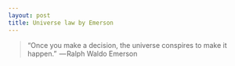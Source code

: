 ```yaml
---
layout: post
title: Universe law by Emerson
---
```


> “Once you make a decision, the universe conspires to make it happen.” 
— Ralph Waldo Emerson